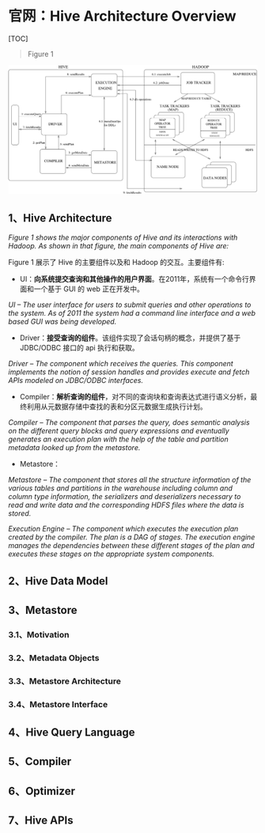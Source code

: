 # 官网：Hive Architecture Overview

[TOC]

> Figure 1

![system_architecture](./system_architecture.png)

## 1、Hive Architecture

*Figure 1 shows the major components of Hive and its interactions with Hadoop. As shown in that figure, the main components of Hive are:*

Figure 1 展示了 Hive 的主要组件以及和 Hadoop 的交互。主要组件有:

- UI：**向系统提交查询和其他操作的用户界面**。在2011年，系统有一个命令行界面和一个基于 GUI 的 web 正在开发中。

*UI – The user interface for users to submit queries and other operations to the system. As of 2011 the system had a command line interface and a web based GUI was being developed.*

- Driver：**接受查询的组件**。该组件实现了会话句柄的概念，并提供了基于 JDBC/ODBC 接口的 api 执行和获取。

*Driver – The component which receives the queries. This component implements the notion of session handles and provides execute and fetch APIs modeled on JDBC/ODBC interfaces.*

- Compiler：**解析查询的组件**，对不同的查询块和查询表达式进行语义分析，最终利用从元数据存储中查找的表和分区元数据生成执行计划。

*Compiler – The component that parses the query, does semantic analysis on the different query blocks and query expressions and eventually generates an execution plan with the help of the table and partition metadata looked up from the metastore.*

- Metastore：

*Metastore – The component that stores all the structure information of the various tables and partitions in the warehouse including column and column type information, the serializers and deserializers necessary to read and write data and the corresponding HDFS files where the data is stored.*

*Execution Engine – The component which executes the execution plan created by the compiler. The plan is a DAG of stages. The execution engine manages the dependencies between these different stages of the plan and executes these stages on the appropriate system components.*

## 2、Hive Data Model

## 3、Metastore

### 3.1、Motivation

### 3.2、Metadata Objects

### 3.3、Metastore Architecture

### 3.4、Metastore Interface

## 4、Hive Query Language

## 5、Compiler

## 6、Optimizer

## 7、Hive APIs